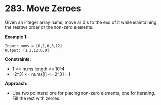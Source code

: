 # 283. Move Zeroes

Given an integer array nums, move all 0's to the end of it while maintaining the relative order of the non-zero elements.

**Example 1:**
```
Input: nums = [0,1,0,3,12]
Output: [1,3,12,0,0]
```

**Constraints:**
- 1 <= nums.length <= 10^4
- -2^31 <= nums[i] <= 2^31 - 1

**Approach:**
- Use two pointers: one for placing non-zero elements, one for iterating. Fill the rest with zeroes.